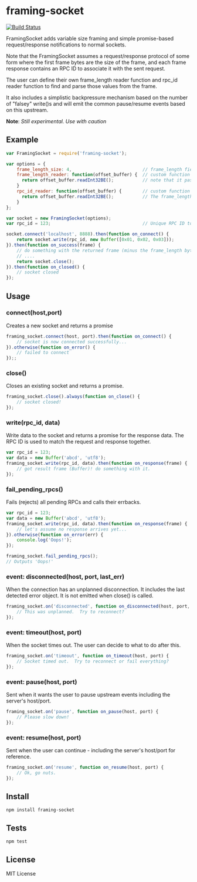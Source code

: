 # framing-socket

[![Build Status](https://travis-ci.org/matanamir/framing-socket.png)](https://travis-ci.org/matanamir/framing-socket)

FramingSocket adds variable size framing and simple promise-based request/response notifications to normal sockets.

Note that the FramingSocket assumes a request/response protocol of some form where the first frame bytes are the
size of the frame, and each frame response contains an RPC ID to associate it with the sent request.

The user can define their own frame_length reader function and rpc_id reader function to find and parse those
values from the frame.

It also includes a simplistic backpressure mechanism based on the number of "falsey" write()s and will emit the
common pause/resume events based on this upstream.

**Note**: *Still experimental. Use with caution*

## Example

```js
var FramingSocket = require('framing-socket');

var options = {
    frame_length_size: 4,                           // frame_length field size in bytes
    frame_length_reader: function(offset_buffer) {  // custom function to read the frame_length
      return offset_buffer.readInt32BE();           // note that it passes in an OffsetBuffer (see 'offset-buffer' repo)
    }
    rpc_id_reader: function(offset_buffer) {        // custom function to read the rpc_id from the buffer
      return offset_buffer.readInt32BE();           // The frame_length field is stripped from this OffsetBuffer already
    }
};

var socket = new FramingSocket(options);
var rpc_id = 123;                                   // Unique RPC ID to identify this request (unique to this connection)

socket.connect('localhost', 8888).then(function on_connect() {
    return socket.write(rpc_id, new Buffer([0x01, 0x02, 0x03]));
}).then(function on_success(frame) {
    // do something with the returned frame (minus the frame_length bytes)
    // ....
    return socket.close();
}).then(function on_closed() {
    // socket closed
});
```

## Usage

### connect(host,port)
Creates a new socket and returns a promise

```js
framing_socket.connect(host, port).then(function on_connect() {
    // socket is now connected successfully...
}).otherwise(function on_error() {
    // failed to connect
});;
```

### close()
Closes an existing socket and returns a promise.

```js
framing_socket.close().always(function on_close() {
    // socket closed!
});
```

### write(rpc_id, data)
Write data to the socket and returns a promise for the response data.
The RPC ID is used to match the request and response together.

```js
var rpc_id = 123;
var data = new Buffer('abcd', 'utf8');
framing_socket.write(rpc_id, data).then(function on_response(frame) {
    // got result frame (Buffer)! do something with it.
});
```

### fail_pending_rpcs()
Fails (rejects) all pending RPCs and calls their errbacks.

```js
var rpc_id = 123;
var data = new Buffer('abcd', 'utf8');
framing_socket.write(rpc_id, data).then(function on_response(frame) {
    // let's assume no response arrives yet...
}).otherwise(function on_error(err) {
    console.log('Oops!');
});

framing_socket.fail_pending_rpcs();
// Outputs 'Oops!'
```

### event: disconnected(host, port, last_err)
When the connection has an unplanned disconnection. It includes the last detected error object.
It is not emitted when close() is called.

```js
framing_socket.on('disconnected', function on_disconnected(host, port, last_err) {
    // This was unplanned.  Try to reconnect?
});
```

### event: timeout(host, port)
When the socket times out.  The user can decide to what to do after this.

```js
framing_socket.on('timeout', function on_timeout(host, port) {
    // Socket timed out.  Try to reconnect or fail everything?
});
```

### event: pause(host, port)
Sent when it wants the user to pause upstream events including the server's host/port.

```js
framing_socket.on('pause', function on_pause(host, port) {
    // Please slow down!
});
```

### event: resume(host, port)
Sent when the user can continue - including the server's host/port for reference.

```js
framing_socket.on('resume', function on_resume(host, port) {
    // Ok, go nuts.
});
```

## Install

```
npm install framing-socket
```

## Tests

```
npm test
```

## License

MIT License
